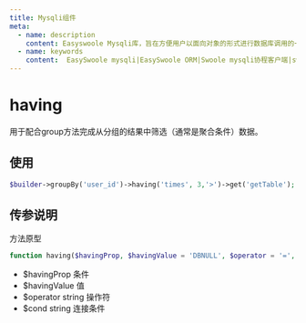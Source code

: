 ```yaml
---
title: Mysqli组件
meta:
  - name: description
    content: Easyswoole Mysqli库，旨在方便用户以面向对象的形式进行数据库调用的一个库。并且为Orm组件等高级用法提供了基础支持
  - name: keywords
    content:  EasySwoole mysqli|EasySwoole ORM|Swoole mysqli协程客户端|swoole ORM
---
```

# having

用于配合group方法完成从分组的结果中筛选（通常是聚合条件）数据。


## 使用

```php
$builder->groupBy('user_id')->having('times', 3,'>')->get('getTable');
```


## 传参说明

方法原型
```php
function having($havingProp, $havingValue = 'DBNULL', $operator = '=', $cond = 'AND')
```

- $havingProp 条件
- $havingValue 值
- $operator string 操作符
- $cond string 连接条件